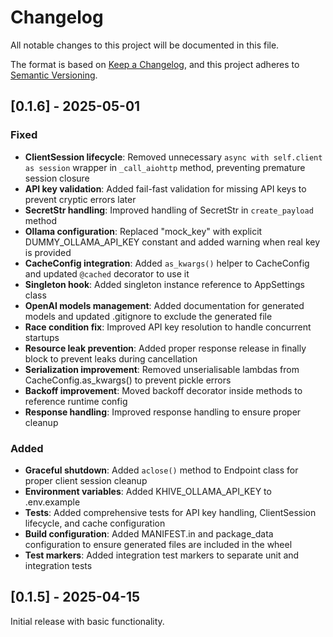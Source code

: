 # Changelog

All notable changes to this project will be documented in this file.

The format is based on [Keep a Changelog](https://keepachangelog.com/en/1.0.0/),
and this project adheres to
[Semantic Versioning](https://semver.org/spec/v2.0.0.html).

## [0.1.6] - 2025-05-01

### Fixed

- **ClientSession lifecycle**: Removed unnecessary
  `async with self.client as session` wrapper in `_call_aiohttp` method,
  preventing premature session closure
- **API key validation**: Added fail-fast validation for missing API keys to
  prevent cryptic errors later
- **SecretStr handling**: Improved handling of SecretStr in `create_payload`
  method
- **Ollama configuration**: Replaced "mock_key" with explicit
  DUMMY_OLLAMA_API_KEY constant and added warning when real key is provided
- **CacheConfig integration**: Added `as_kwargs()` helper to CacheConfig and
  updated `@cached` decorator to use it
- **Singleton hook**: Added singleton instance reference to AppSettings class
- **OpenAI models management**: Added documentation for generated models and
  updated .gitignore to exclude the generated file
- **Race condition fix**: Improved API key resolution to handle concurrent
  startups
- **Resource leak prevention**: Added proper response release in finally block
  to prevent leaks during cancellation
- **Serialization improvement**: Removed unserialisable lambdas from
  CacheConfig.as_kwargs() to prevent pickle errors
- **Backoff improvement**: Moved backoff decorator inside methods to reference
  runtime config
- **Response handling**: Improved response handling to ensure proper cleanup

### Added

- **Graceful shutdown**: Added `aclose()` method to Endpoint class for proper
  client session cleanup
- **Environment variables**: Added KHIVE_OLLAMA_API_KEY to .env.example
- **Tests**: Added comprehensive tests for API key handling, ClientSession
  lifecycle, and cache configuration
- **Build configuration**: Added MANIFEST.in and package_data configuration to
  ensure generated files are included in the wheel
- **Test markers**: Added integration test markers to separate unit and
  integration tests

## [0.1.5] - 2025-04-15

Initial release with basic functionality.
